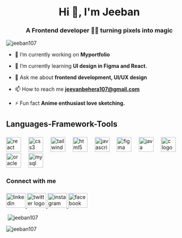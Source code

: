 <h1 align="center">Hi 👋, I'm Jeeban</h1>
<h3 align="center">A Frontend developer 👨‍💻 turning pixels into magic</h3>

<p align="left"> <img src="https://komarev.com/ghpvc/?username=jeeban107&label=Profile%20views&color=080808&style=flat-square" alt="jeeban107" /> </p>

- 🔭 I’m currently working on **Myportfolio**

- 🌱 I’m currently learning **UI design in Figma and React.**

- 💬 Ask me about **frontend development, UI/UX design**

- 📫 How to reach me **jeevanbehera107@gmail.com**

- ⚡ Fun fact **Anime enthusiast love sketching.**

<h2 align="left">Languages-Framework-Tools</h2>

###

<div align="left">
  <img src="https://cdn.jsdelivr.net/gh/devicons/devicon/icons/react/react-original.svg" height="40" alt="react logo"  />
  <img width="12" />
  <img src="https://cdn.jsdelivr.net/gh/devicons/devicon/icons/css3/css3-original.svg" height="40" alt="css3 logo"  />
  <img width="12" />
  <img src="https://cdn.jsdelivr.net/gh/devicons/devicon/icons/tailwindcss/tailwindcss-original-wordmark.svg" height="40" alt="tailwindcss logo"  />
  <img width="12" />
  <img src="https://cdn.jsdelivr.net/gh/devicons/devicon/icons/html5/html5-original.svg" height="40" alt="html5 logo"  />
  <img width="12" />
  <img src="https://cdn.jsdelivr.net/gh/devicons/devicon/icons/javascript/javascript-original.svg" height="40" alt="javascript logo"  />
  <img width="12" />
  <img src="https://cdn.jsdelivr.net/gh/devicons/devicon/icons/figma/figma-original.svg" height="40" alt="figma logo"  />
  <img width="12" />
  <img src="https://cdn.jsdelivr.net/gh/devicons/devicon/icons/java/java-original.svg" height="40" alt="java logo"  />
  <img width="12" />
  <img src="https://cdn.jsdelivr.net/gh/devicons/devicon/icons/c/c-original.svg" height="40" alt="c logo"  />
  <img width="12" />
  <img src="https://cdn.jsdelivr.net/gh/devicons/devicon/icons/oracle/oracle-original.svg" height="40" alt="oracle logo"  />
  <img width="12" />
  <img src="https://cdn.jsdelivr.net/gh/devicons/devicon/icons/mysql/mysql-original.svg" height="40" alt="mysql logo"  />
</div>

###

<p align="left"></p>

###

<h3 align="left">Connect with me</h3>

###

<div align="left">
  <a href="https://www.linkedin.com/in/jeeban-behera-062527285/" target="_blank">
    <img src="https://raw.githubusercontent.com/maurodesouza/profile-readme-generator/master/src/assets/icons/social/linkedin/default.svg" width="52" height="40" alt="linkedin logo"  />
  </a>
  <a href="https://twitter.com/JeebanBehe46916" target="_blank">
    <img src="https://raw.githubusercontent.com/maurodesouza/profile-readme-generator/master/src/assets/icons/social/twitter/default.svg" width="52" height="40" alt="twitter logo"  />
  </a>
  <a href="https://www.instagram.com/jeebanbehera107?igsh=cDNncDVyNnhha2Fy&utm_source=qr" target="_blank">
    <img src="https://raw.githubusercontent.com/maurodesouza/profile-readme-generator/master/src/assets/icons/social/instagram/default.svg" width="52" height="40" alt="instagram logo"  />
  </a>
  <a href="https://www.facebook.com/profile.php?id=100009057789526" target="_blank">
    <img src="https://raw.githubusercontent.com/maurodesouza/profile-readme-generator/master/src/assets/icons/social/facebook/default.svg" width="52" height="40" alt="facebook logo"  />
  </a>
</div>

<p>&nbsp;<img align="center" src="https://github-readme-stats.vercel.app/api?username=jeeban107&show_icons=true&theme=dark&locale=en" alt="jeeban107" /></p>

<p><img align="center" src="https://github-readme-streak-stats.herokuapp.com/?user=jeeban107&theme=dark" alt="jeeban107" /></p>


